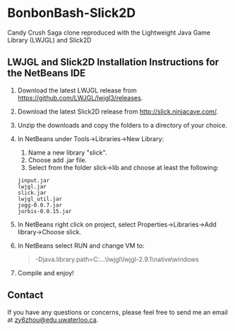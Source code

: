 # BonbonBash-Slick2D

Candy Crush Saga clone reproduced with the Lightweight Java Game Library (LWJGL) and Slick2D

## LWJGL and Slick2D Installation Instructions for the NetBeans IDE

1. Download the latest LWJGL release from https://github.com/LWJGL/lwjgl3/releases.
2. Download the latest Slick2D release from http://slick.ninjacave.com/.
3. Unzip the downloads and copy the folders to a directory of your choice.
4. In NetBeans under Tools->Libraries->New Library:
    1. Name a new library "slick".
    2. Choose add .jar file.
    3. Select from the folder slick->lib and choose at least the following:
    ```
    jinput.jar
    lwjgl.jar
    slick.jar
    lwjgl_util.jar
    jogg-0.0.7.jar
    jorbis-0.0.15.jar 
    ```
5. In NetBeans right click on project, select Properties->Libraries->Add library->Choose slick.
6. In NetBeans select RUN and change VM to:
    >-Djava.library.path=C:\...\lwjgl\lwjgl-2.9.1\native\windows

7. Compile and enjoy!

## Contact
If you have any questions or concerns, please feel free to send me an email at zy6zhou@edu.uwaterloo.ca.
